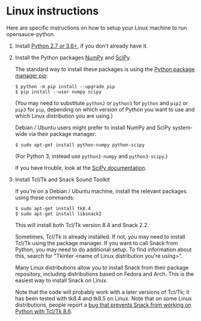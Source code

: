 Linux instructions
==================

Here are specific instructions on how to setup your Linux machine to run
opensauce-python.

1.  Install [Python 2.7 or 3.6+](https://www.python.org/), if you don't already
    have it.

2.  Install the Python packages [NumPy](http://www.numpy.org/) and
    [SciPy](https://www.scipy.org/).

    The standard way to install these packages is using the
    [Python package manager pip](https://packaging.python.org/installing/):

        $ python -m pip install --upgrade pip
        $ pip install --user numpy scipy

    (You may need to substitute `python2` or `python3` for `python` and `pip2`
    or `pip3` for `pip`, depending on which version of Python you want to use
    and which Linux distribution you are using.)

    Debian / Ubuntu users might prefer to install NumPy and SciPy system-wide
    via their package manager:

        $ sudo apt-get install python-numpy python-scipy

    (For Python 3, instead use `python3-numpy` and `python3-scipy`.)

    If you have trouble, look at the
    [SciPy documentation](https://www.scipy.org/install.html).

3.  Install Tcl/Tk and Snack Sound Toolkit

    If you're on a Debian / Ubuntu machine, install the relevant packages using
    these commands:

        $ sudo apt-get install tk8.4
        $ sudo apt-get install libsnack2

    This will install both Tcl/Tk version 8.4 and Snack 2.2.

    Sometimes, Tcl/Tk is already installed.  If not, you may need to install
    Tcl/Tk using the package manager.  If you want to call Snack from Python,
    you may need to do additional setup.  To find information about this,
    search for "Tkinter <name of Linux distribution you're using>".

    Many Linux distributions allow you to install Snack from their package
    repository, including distributions based on Fedora and Arch.  This is the
    easiest way to install Snack on Linux.

    Note that the code will probably work with a later versions of Tcl/Tk; it
    has been tested with tk8.4 and tk8.5 on Linux.  Note that on some Linux
    distributions, people report a [bug that prevents Snack from working on Python with Tcl/Tk 8.6](https://bugs.launchpad.net/ubuntu/+source/snack/+bug/1510562).

